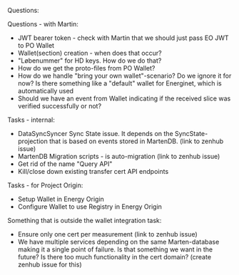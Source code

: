 Questions:

Questions - with Martin:
* JWT bearer token - check with Martin that we should just pass EO JWT to PO Wallet
* Wallet(section) creation - when does that occur?
* "Løbenummer" for HD keys. How do we do that?
* How do we get the proto-files from PO Wallet?
* How do we handle "bring your own wallet"-scenario? Do we ignore it for now? Is there something like a "default" wallet for Energinet, which is automatically used
* Should we have an event from Wallet indicating if the received slice was verified successfully or not?

Tasks - internal:

* DataSyncSyncer Sync State issue. It depends on the SyncState-projection that is based on events stored in MartenDB. (link to zenhub issue)
* MartenDB Migration scripts - is auto-migration (link to zenhub issue)
* Get rid of the name "Query API"
* Kill/close down existing transfer cert API endpoints

Tasks - for Project Origin:

* Setup Wallet in Energy Origin
* Configure Wallet to use Registry in Energy Origin

Something that is outside the wallet integration task:

* Ensure only one cert per measurement (link to zenhub issue)
* We have multiple services depending on the same Marten-database making it a single point of failure. Is that something we want in the future? Is there too much functionality in the cert domain? (create zenhub issue for this)
